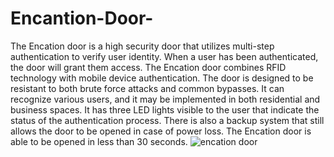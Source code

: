 # Encantion-Door-
The Encation door is a high security door that utilizes multi-step authentication to verify user identity. When a user has been authenticated, the door will grant them access. The Encation door combines RFID technology with mobile device authentication. The door is designed to be resistant to both brute force attacks and common bypasses. It can recognize various users, and it may be implemented in both residential and business spaces. It has three LED lights visible to the user that indicate the status of the authentication process. 
There is also a backup system that still allows the door to be opened in case of power loss. The Encation door is able to be opened in less than 30 seconds. 
![encation door](https://github.com/user-attachments/assets/d1148f47-9f3a-4100-ba05-3c78ec2919ad)


